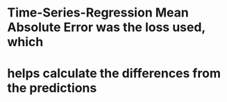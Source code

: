 # Time-Series-Regression Mean Absolute Error was the loss used, which 
# helps calculate the differences from the predictions 
